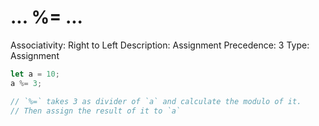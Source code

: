 # ... %= ...

Associativity: Right to Left
Description: Assignment
Precedence: 3
Type: Assignment

```jsx
let a = 10;
a %= 3;

// `%=` takes 3 as divider of `a` and calculate the modulo of it.
// Then assign the result of it to `a`
```